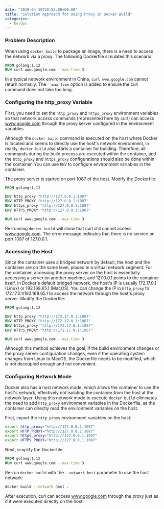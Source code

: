 ```yaml
---
date: "2019-04-18T10:55:00+00:00"
title: "Solution Approach for Using Proxy in Docker Build"
categories:
  - DevOps
---
```


### Problem Description

When using `docker build` to package an image, there is a need to access the network via a proxy. The following Dockerfile simulates this scenario:

```dockerfile
FROM golang:1.12
RUN curl www.google.com --max-time 3
```

In a typical network environment in China, `curl www.google.com` cannot return normally. The `--max-time` option is added to ensure the curl command does not take too long.

<!-- more -->

### Configuring the http_proxy Variable

First, you need to set the `http_proxy` and `https_proxy` environment variables so that network access commands (represented here by curl) can access www.google.com through the proxy server configured in the environment variables.

Although the `docker build` command is executed on the host where Docker is located and seems to directly use the host's network environment, in reality, `docker build` also starts a container for building. Therefore, all commands during the build process are executed within the container, and the `http_proxy` and `https_proxy` configurations should also be done within the container. You can use `ENV` to configure environment variables in the container.

The proxy server is started on port 1087 of the host. Modify the Dockerfile:

```dockerfile
FROM golang:1.12

ENV http_proxy "http://127.0.0.1:1087"
ENV HTTP_PROXY "http://127.0.0.1:1087"
ENV https_proxy "http://127.0.0.1:1087"
ENV HTTPS_PROXY "http://127.0.0.1:1087"

RUN curl www.google.com --max-time 3
```

Re-running `docker build` will show that curl still cannot access www.google.com. The error message indicates that there is no service on port 1087 of 127.0.0.1.

### Accessing the Host

Since the container uses a bridged network by default, the host and the container are on the same level, placed in a virtual network segment. For the container, accessing the proxy server on the host is essentially accessing a server on another machine, and 127.0.0.1 points to the container itself. In Docker's default bridged network, the host's IP is usually 172.17.0.1 (Linux) or 192.168.65.1 (MacOS). You can change the IP in `http_proxy` to 172.17.0.1/192.168.65.1 to access the network through the host's proxy server. Modify the Dockerfile:

```dockerfile
FROM golang:1.12

ENV http_proxy "http://172.17.0.1:1087"
ENV HTTP_PROXY "http://172.17.0.1:1087"
ENV https_proxy "http://172.17.0.1:1087"
ENV HTTPS_PROXY "http://172.17.0.1:1087"

RUN curl www.google.com --max-time 3
```

Although this method achieves the goal, if the build environment changes or the proxy server configuration changes, even if the operating system changes from Linux to MacOS, the Dockerfile needs to be modified, which is not decoupled enough and not convenient.

### Configuring Network Mode

Docker also has a host network mode, which allows the container to use the host's network, effectively not isolating the container from the host at the network layer. Using this network mode to execute `docker build` eliminates the need to add `http_proxy` environment variables in the Dockerfile, as the container can directly read the environment variables on the host.

First, import the `http_proxy` environment variables on the host:

```bash
export http_proxy="http://127.0.0.1:1087"
export HTTP_PROXY="http://127.0.0.1:1087"
export https_proxy="http://127.0.0.1:1087"
export HTTPS_PROXY="http://127.0.0.1:1087"
```

Next, simplify the Dockerfile:

```dockerfile
FROM golang:1.12
RUN curl www.google.com --max-time 3
```

Re-run `docker build` with the `--network host` parameter to use the host network:

```bash
docker build --network host .
```

After execution, curl can access www.google.com through the proxy just as if it were executed directly on the host.
